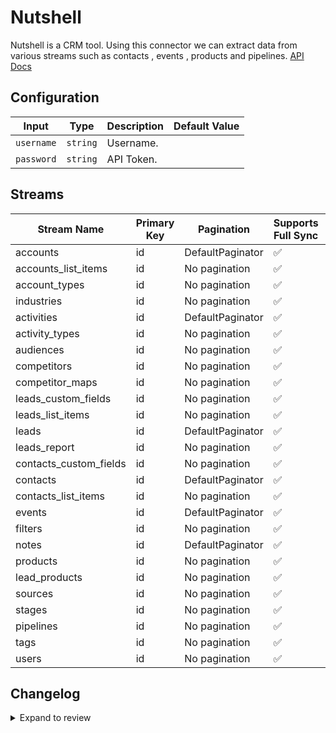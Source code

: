 # Nutshell
Nutshell is a CRM tool.
Using this connector we can extract data from various streams such as contacts , events , products and pipelines.
[API Docs](https://developers.nutshell.com/docs/getting-started)

## Configuration

| Input | Type | Description | Default Value |
|-------|------|-------------|---------------|
| `username` | `string` | Username.  |  |
| `password` | `string` | API Token.  |  |

## Streams
| Stream Name | Primary Key | Pagination | Supports Full Sync | Supports Incremental |
|-------------|-------------|------------|---------------------|----------------------|
| accounts | id | DefaultPaginator | ✅ |  ❌  |
| accounts_list_items | id | No pagination | ✅ |  ❌  |
| account_types | id | No pagination | ✅ |  ❌  |
| industries | id | No pagination | ✅ |  ❌  |
| activities | id | DefaultPaginator | ✅ |  ❌  |
| activity_types | id | No pagination | ✅ |  ❌  |
| audiences | id | No pagination | ✅ |  ❌  |
| competitors | id | No pagination | ✅ |  ❌  |
| competitor_maps | id | No pagination | ✅ |  ❌  |
| leads_custom_fields | id | No pagination | ✅ |  ❌  |
| leads_list_items | id | No pagination | ✅ |  ❌  |
| leads | id | DefaultPaginator | ✅ |  ❌  |
| leads_report | id | No pagination | ✅ |  ❌  |
| contacts_custom_fields | id | No pagination | ✅ |  ❌  |
| contacts | id | DefaultPaginator | ✅ |  ❌  |
| contacts_list_items | id | No pagination | ✅ |  ❌  |
| events | id | DefaultPaginator | ✅ |  ❌  |
| filters | id | No pagination | ✅ |  ❌  |
| notes | id | DefaultPaginator | ✅ |  ❌  |
| products | id | No pagination | ✅ |  ❌  |
| lead_products | id | No pagination | ✅ |  ❌  |
| sources | id | No pagination | ✅ |  ❌  |
| stages | id | No pagination | ✅ |  ❌  |
| pipelines | id | No pagination | ✅ |  ❌  |
| tags | id | No pagination | ✅ |  ❌  |
| users | id | No pagination | ✅ |  ❌  |

## Changelog

<details>
  <summary>Expand to review</summary>

| Version          | Date              | Pull Request | Subject        |
|------------------|-------------------|--------------|----------------|
| 0.0.1 | 2024-11-08 | | Initial release by [@ombhardwajj](https://github.com/ombhardwajj) via Connector Builder |

</details>
